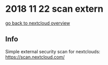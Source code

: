 # 2018 11 22 scan extern

[go back to nextcloud overview](../doc/nextcloud.md)


## Info
Simple external security scan for nextclouds: \
https://scan.nextcloud.com/
